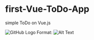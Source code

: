 # first-Vue-ToDo-App
simple ToDo on Vue.js

![GitHub Logo](/images/logo.png)
Format: ![Alt Text](url)
